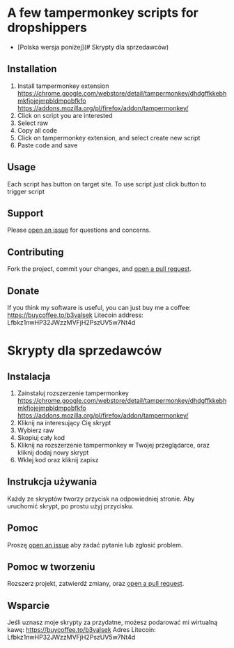 # A few tampermonkey scripts for dropshippers

- [Polska wersja poniżej](# Skrypty dla sprzedawców)

## Installation

1. Install tampermonkey extension 
https://chrome.google.com/webstore/detail/tampermonkey/dhdgffkkebhmkfjojejmpbldmpobfkfo
https://addons.mozilla.org/pl/firefox/addon/tampermonkey/
2. Click on script you are interested 
3. Select raw
4. Copy all code
5. Click on tampermonkey extension, and select create new script
6. Paste code and save

## Usage

Each script has button on target site. 
To use script just click button to trigger script 

## Support

Please [open an issue](https://github.com/b3valsek/dropshiping-scripts/issues/new) for questions and concerns.

## Contributing

Fork the project, commit your changes, and [open a pull request](https://github.com/b3valsek/dropshiping-scripts/compare/).

## Donate 

If you think my software is useful, you can just buy me a coffee:
https://buycoffee.to/b3valsek
Litecoin address: Lfbkz1nwHP32JWzzMVFjH2PszUV5w7Nt4d


# Skrypty dla sprzedawców

## Instalacja 
1. Zainstaluj rozszerzenie tampermonkey 
https://chrome.google.com/webstore/detail/tampermonkey/dhdgffkkebhmkfjojejmpbldmpobfkfo
https://addons.mozilla.org/pl/firefox/addon/tampermonkey/
2. Kliknij na interesujący Cię skrypt
3. Wybierz raw
4. Skopiuj cały kod
5. Kliknij na rozszerzenie tampermonkey w Twojej przeglądarce, oraz kliknij dodaj nowy skrypt
6. Wklej kod oraz kliknij zapisz

## Instrukcja używania

Każdy ze skryptów tworzy przycisk na odpowiedniej stronie. 
Aby uruchomić skrypt, po prostu użyj przycisku. 

## Pomoc

Proszę [open an issue](https://github.com/b3valsek/dropshiping-scripts/issues/new) aby zadać pytanie lub zgłosić problem. 

## Pomoc w tworzeniu

Rozszerz projekt, zatwierdź zmiany, oraz [open a pull request](https://github.com/b3valsek/dropshiping-scripts/compare/).

## Wsparcie 

Jeśli uznasz moje skrypty za przydatne, możesz podarować mi wirtualną kawę: 
https://buycoffee.to/b3valsek
Adres Litecoin: Lfbkz1nwHP32JWzzMVFjH2PszUV5w7Nt4d
